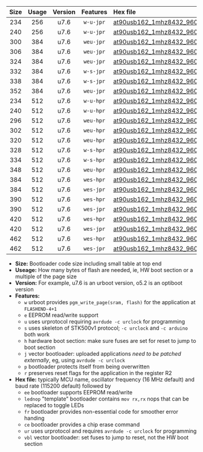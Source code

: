 |Size|Usage|Version|Features|Hex file|
|:-:|:-:|:-:|:-:|:--|
|234|256|u7.6|`w-u-jpr`|[at90usb162_1mhz8432_9600bps_ur_vbl.hex](https://raw.githubusercontent.com/stefanrueger/urboot/main/bootloaders/at90usb162/fcpu_1mhz8432/9600_bps/at90usb162_1mhz8432_9600bps_ur_vbl.hex)|
|240|256|u7.6|`w-u-jpr`|[at90usb162_1mhz8432_9600bps_lednop_ur_vbl.hex](https://raw.githubusercontent.com/stefanrueger/urboot/main/bootloaders/at90usb162/fcpu_1mhz8432/9600_bps/at90usb162_1mhz8432_9600bps_lednop_ur_vbl.hex)|
|300|384|u7.6|`weu-jpr`|[at90usb162_1mhz8432_9600bps_ee_ur_vbl.hex](https://raw.githubusercontent.com/stefanrueger/urboot/main/bootloaders/at90usb162/fcpu_1mhz8432/9600_bps/at90usb162_1mhz8432_9600bps_ee_ur_vbl.hex)|
|306|384|u7.6|`weu-jpr`|[at90usb162_1mhz8432_9600bps_ee_lednop_ur_vbl.hex](https://raw.githubusercontent.com/stefanrueger/urboot/main/bootloaders/at90usb162/fcpu_1mhz8432/9600_bps/at90usb162_1mhz8432_9600bps_ee_lednop_ur_vbl.hex)|
|324|384|u7.6|`weu-jpr`|[at90usb162_1mhz8432_9600bps_ee_lednop_fr_ur_vbl.hex](https://raw.githubusercontent.com/stefanrueger/urboot/main/bootloaders/at90usb162/fcpu_1mhz8432/9600_bps/at90usb162_1mhz8432_9600bps_ee_lednop_fr_ur_vbl.hex)|
|332|384|u7.6|`w-s-jpr`|[at90usb162_1mhz8432_9600bps_vbl.hex](https://raw.githubusercontent.com/stefanrueger/urboot/main/bootloaders/at90usb162/fcpu_1mhz8432/9600_bps/at90usb162_1mhz8432_9600bps_vbl.hex)|
|338|384|u7.6|`w-s-jpr`|[at90usb162_1mhz8432_9600bps_lednop_vbl.hex](https://raw.githubusercontent.com/stefanrueger/urboot/main/bootloaders/at90usb162/fcpu_1mhz8432/9600_bps/at90usb162_1mhz8432_9600bps_lednop_vbl.hex)|
|352|384|u7.6|`weu-jpr`|[at90usb162_1mhz8432_9600bps_ee_lednop_fr_ce_ur_vbl.hex](https://raw.githubusercontent.com/stefanrueger/urboot/main/bootloaders/at90usb162/fcpu_1mhz8432/9600_bps/at90usb162_1mhz8432_9600bps_ee_lednop_fr_ce_ur_vbl.hex)|
|234|512|u7.6|`w-u-hpr`|[at90usb162_1mhz8432_9600bps_ur.hex](https://raw.githubusercontent.com/stefanrueger/urboot/main/bootloaders/at90usb162/fcpu_1mhz8432/9600_bps/at90usb162_1mhz8432_9600bps_ur.hex)|
|240|512|u7.6|`w-u-hpr`|[at90usb162_1mhz8432_9600bps_lednop_ur.hex](https://raw.githubusercontent.com/stefanrueger/urboot/main/bootloaders/at90usb162/fcpu_1mhz8432/9600_bps/at90usb162_1mhz8432_9600bps_lednop_ur.hex)|
|296|512|u7.6|`weu-hpr`|[at90usb162_1mhz8432_9600bps_ee_ur.hex](https://raw.githubusercontent.com/stefanrueger/urboot/main/bootloaders/at90usb162/fcpu_1mhz8432/9600_bps/at90usb162_1mhz8432_9600bps_ee_ur.hex)|
|302|512|u7.6|`weu-hpr`|[at90usb162_1mhz8432_9600bps_ee_lednop_ur.hex](https://raw.githubusercontent.com/stefanrueger/urboot/main/bootloaders/at90usb162/fcpu_1mhz8432/9600_bps/at90usb162_1mhz8432_9600bps_ee_lednop_ur.hex)|
|320|512|u7.6|`weu-hpr`|[at90usb162_1mhz8432_9600bps_ee_lednop_fr_ur.hex](https://raw.githubusercontent.com/stefanrueger/urboot/main/bootloaders/at90usb162/fcpu_1mhz8432/9600_bps/at90usb162_1mhz8432_9600bps_ee_lednop_fr_ur.hex)|
|328|512|u7.6|`w-s-hpr`|[at90usb162_1mhz8432_9600bps.hex](https://raw.githubusercontent.com/stefanrueger/urboot/main/bootloaders/at90usb162/fcpu_1mhz8432/9600_bps/at90usb162_1mhz8432_9600bps.hex)|
|334|512|u7.6|`w-s-hpr`|[at90usb162_1mhz8432_9600bps_lednop.hex](https://raw.githubusercontent.com/stefanrueger/urboot/main/bootloaders/at90usb162/fcpu_1mhz8432/9600_bps/at90usb162_1mhz8432_9600bps_lednop.hex)|
|348|512|u7.6|`weu-hpr`|[at90usb162_1mhz8432_9600bps_ee_lednop_fr_ce_ur.hex](https://raw.githubusercontent.com/stefanrueger/urboot/main/bootloaders/at90usb162/fcpu_1mhz8432/9600_bps/at90usb162_1mhz8432_9600bps_ee_lednop_fr_ce_ur.hex)|
|384|512|u7.6|`wes-hpr`|[at90usb162_1mhz8432_9600bps_ee.hex](https://raw.githubusercontent.com/stefanrueger/urboot/main/bootloaders/at90usb162/fcpu_1mhz8432/9600_bps/at90usb162_1mhz8432_9600bps_ee.hex)|
|384|512|u7.6|`wes-jpr`|[at90usb162_1mhz8432_9600bps_ee_vbl.hex](https://raw.githubusercontent.com/stefanrueger/urboot/main/bootloaders/at90usb162/fcpu_1mhz8432/9600_bps/at90usb162_1mhz8432_9600bps_ee_vbl.hex)|
|390|512|u7.6|`wes-hpr`|[at90usb162_1mhz8432_9600bps_ee_lednop.hex](https://raw.githubusercontent.com/stefanrueger/urboot/main/bootloaders/at90usb162/fcpu_1mhz8432/9600_bps/at90usb162_1mhz8432_9600bps_ee_lednop.hex)|
|390|512|u7.6|`wes-jpr`|[at90usb162_1mhz8432_9600bps_ee_lednop_vbl.hex](https://raw.githubusercontent.com/stefanrueger/urboot/main/bootloaders/at90usb162/fcpu_1mhz8432/9600_bps/at90usb162_1mhz8432_9600bps_ee_lednop_vbl.hex)|
|420|512|u7.6|`wes-hpr`|[at90usb162_1mhz8432_9600bps_ee_lednop_fr.hex](https://raw.githubusercontent.com/stefanrueger/urboot/main/bootloaders/at90usb162/fcpu_1mhz8432/9600_bps/at90usb162_1mhz8432_9600bps_ee_lednop_fr.hex)|
|420|512|u7.6|`wes-jpr`|[at90usb162_1mhz8432_9600bps_ee_lednop_fr_vbl.hex](https://raw.githubusercontent.com/stefanrueger/urboot/main/bootloaders/at90usb162/fcpu_1mhz8432/9600_bps/at90usb162_1mhz8432_9600bps_ee_lednop_fr_vbl.hex)|
|462|512|u7.6|`wes-hpr`|[at90usb162_1mhz8432_9600bps_ee_lednop_fr_ce.hex](https://raw.githubusercontent.com/stefanrueger/urboot/main/bootloaders/at90usb162/fcpu_1mhz8432/9600_bps/at90usb162_1mhz8432_9600bps_ee_lednop_fr_ce.hex)|
|462|512|u7.6|`wes-jpr`|[at90usb162_1mhz8432_9600bps_ee_lednop_fr_ce_vbl.hex](https://raw.githubusercontent.com/stefanrueger/urboot/main/bootloaders/at90usb162/fcpu_1mhz8432/9600_bps/at90usb162_1mhz8432_9600bps_ee_lednop_fr_ce_vbl.hex)|

- **Size:** Bootloader code size including small table at top end
- **Useage:** How many bytes of flash are needed, ie, HW boot section or a multiple of the page size
- **Version:** For example, u7.6 is an urboot version, o5.2 is an optiboot version
- **Features:**
  + `w` urboot provides `pgm_write_page(sram, flash)` for the application at `FLASHEND-4+1`
  + `e` EEPROM read/write support
  + `u` uses urprotocol requiring `avrdude -c urclock` for programming
  + `s` uses skeleton of STK500v1 protocol; `-c urclock` and `-c arduino` both work
  + `h` hardware boot section: make sure fuses are set for reset to jump to boot section
  + `j` vector bootloader: uploaded applications *need to be patched externally*, eg, using `avrdude -c urclock`
  + `p` bootloader protects itself from being overwritten
  + `r` preserves reset flags for the application in the register R2
- **Hex file:** typically MCU name, oscillator frequency (16 MHz default) and baud rate (115200 default) followed by
  + `ee` bootloader supports EEPROM read/write
  + `lednop` "template" bootloader contains `mov rx,rx` nops that can be replaced to toggle LEDs
  + `fr` bootloader provides non-essential code for smoother error handing
  + `ce` bootloader provides a chip erase command
  + `ur` uses urprotocol and requires `avrdude -c urclock` for programming
  + `vbl` vector bootloader: set fuses to jump to reset, not the HW boot section
